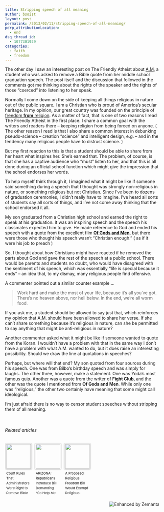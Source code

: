 ```yaml
---
title: Stripping speech of all meaning
author: bsoist
layout: post
permalink: /2013/02/11/stripping-speech-of-all-meaning/
pdrp_attributionLocation:
  - end
dsq_thread_id:
  - 1077301929
categories:
  - faith
  - freedom
---
```

The other day I saw an interesting post on The Friendly Atheist about [A.M][1], a student who was asked to remove a Bible quote from her middle school graduation speech. The post itself and the discussion that followed in the comments got me thinking about the rights of the speaker and the rights of those “coerced” into listening to her speak.

Normally I come down on the side of keeping all things religious in nature out of the public square. I am a Christian who is proud of America’s secular heritage. In my opinion, our great country was founded on the principle of [freedom **from** religion][2]. As a matter of fact, that is one of two reasons I read The Friendly Atheist in the first place. I share a common goal with the writers and readers there &#8211; keeping religion from being forced on anyone. ( The other reason I read is that I also share a common interest in debunking pseudo-science &#8211; creation “science” and intelligent design, e.g. &#8211; and in the tendency many religious people have to distrust science. )

But my first reaction to this is that a student should be able to share from her heart what inspires her. She’s earned that. The problem, of course, is that she has a captive audience who “must” listen to her, and that this is all done during an official school function which might give the impression that the school endorses her words.

To help myself think through it, I imagined what it might be like if someone said something during a speech that I thought was strongly non-religious in nature, or something religious but not Christian. Since I’ve been to dozens of graduation ceremonies, I didn’t really have to imagine. I’ve heard all sorts of students say all sorts of things, and I’ve not come away thinking that the school endorsed it all.

My son graduated from a Christian high school and earned the right to speak at his graduation. It was an inspiring speech and the speech his classmates expected him to give. He made reference to God and ended his speech with a quote from the excellent film [**Of Gods and Men**][3], but there were those who thought his speech wasn’t “Christian enough.” ( as if it were his job to preach )

So, I thought about how Christians might have reacted if he removed the parts about God and gave the rest of the speech at a public school. There would be parents and students no doubt, who would have disagreed with the sentiment of his speech, which was essentially “life is special because it ends” &#8211; an idea that, to my dismay, many religious people find offensive.

A commenter pointed out a similar counter example …

> Work hard and make the most of your life, because it’s all you’ve got. There’s no heaven above, nor hell below. In the end, we’re all worm food.

If you ask me, a student should be allowed to say just that, which reinforces my opinion that A.M. should have been allowed to share her verse. If she can’t share something because it’s religious in nature, can she be permitted to say anything that might be anti-religious in nature?

Another commenter asked what it might be like if someone wanted to quote from the Koran. I wouldn’t have a problem with that in the same way I don’t have a problem with what A.M. wanted to do, but it does raise an interesting possibility. Should we draw the line at quotations in speeches?

Perhaps, but where will that end? My son quoted from four sources during his speech. One was from Bilbo’s birthday speech and was simply for laughs. The other three, however, make a statement. One was Yoda’s most famous quip. Another was a quote from the writer of **Fight Club**, and the other was the quote I mentioned from **Of Gods and Men**. While only one was “religious,” the other two certainly have meaning that some might call ideological.

I’m just afraid there is no way to censor student speeches without stripping them of all meaning.

&nbsp;

<h6 class="zemanta-related-title" style="font-size: 1em;">
  Related articles
</h6>

<ul class="zemanta-article-ul zemanta-article-ul-image" style="margin: 0; padding: 0; overflow: hidden;">
  <li class="zemanta-article-ul-li-image zemanta-article-ul-li" style="padding: 0; background: none; list-style: none; display: block; float: left; vertical-align: top; text-align: left; width: 84px; font-size: 11px; margin: 2px 10px 10px 2px;">
    <a style="box-shadow: 0px 0px 4px #999; padding: 2px; display: block; border-radius: 2px; text-decoration: none;" href="http://www.patheos.com/blogs/friendlyatheist/2013/02/04/court-rules-that-administrators-were-right-to-remove-bible-verse-from-students-graduation-speech/" target="_blank"><img style="padding: 0; margin: 0; border: 0; display: block; width: 80px; max-width: 100%;" alt="" src="http://i.zemanta.com/142889075_80_80.jpg" /></a><a style="display: block; overflow: hidden; text-decoration: none; line-height: 12pt; height: 80px; padding: 5px 2px 0 2px;" href="http://www.patheos.com/blogs/friendlyatheist/2013/02/04/court-rules-that-administrators-were-right-to-remove-bible-verse-from-students-graduation-speech/" target="_blank">Court Rules That Administrators Were Right to Remove Bible Verse from Student&#8217;s Graduation Speech</a>
  </li>
  <li class="zemanta-article-ul-li-image zemanta-article-ul-li" style="padding: 0; background: none; list-style: none; display: block; float: left; vertical-align: top; text-align: left; width: 84px; font-size: 11px; margin: 2px 10px 10px 2px;">
    <a style="box-shadow: 0px 0px 4px #999; padding: 2px; display: block; border-radius: 2px; text-decoration: none;" href="http://joemygod.blogspot.com/2013/01/arizona-republicans-introduce-bill.html" target="_blank"><img style="padding: 0; margin: 0; border: 0; display: block; width: 80px; max-width: 100%;" alt="" src="http://i.zemanta.com/140778206_80_80.jpg" /></a><a style="display: block; overflow: hidden; text-decoration: none; line-height: 12pt; height: 80px; padding: 5px 2px 0 2px;" href="http://joemygod.blogspot.com/2013/01/arizona-republicans-introduce-bill.html" target="_blank">ARIZONA: Republicans Introduce Bill Demanding &#8220;So Help Me God&#8221; Loyalty Oath For High School Graduation</a>
  </li>
  <li class="zemanta-article-ul-li-image zemanta-article-ul-li" style="padding: 0; background: none; list-style: none; display: block; float: left; vertical-align: top; text-align: left; width: 84px; font-size: 11px; margin: 2px 10px 10px 2px;">
    <a style="box-shadow: 0px 0px 4px #999; padding: 2px; display: block; border-radius: 2px; text-decoration: none;" href="http://www.patheos.com/blogs/friendlyatheist/2013/02/04/a-proposed-religious-freedom-bill-would-exempt-religious-students-from-work-conflicting-with-their-beliefs/" target="_blank"><img style="padding: 0; margin: 0; border: 0; display: block; width: 80px; max-width: 100%;" alt="" src="http://i.zemanta.com/142984353_80_80.jpg" /></a><a style="display: block; overflow: hidden; text-decoration: none; line-height: 12pt; height: 80px; padding: 5px 2px 0 2px;" href="http://www.patheos.com/blogs/friendlyatheist/2013/02/04/a-proposed-religious-freedom-bill-would-exempt-religious-students-from-work-conflicting-with-their-beliefs/" target="_blank">A Proposed Religious Freedom Bill Would Exempt Religious Students from Work Conflicting with Their Beliefs</a>
  </li>
</ul>

<div class="zemanta-pixie" style="margin-top: 10px; height: 15px;">
  <a class="zemanta-pixie-a" title="Enhanced by Zemanta" href="http://www.zemanta.com/?px"><img class="zemanta-pixie-img" style="border: none; float: right;" alt="Enhanced by Zemanta" src="http://img.zemanta.com/zemified_h.png?x-id=13f5b00d-9445-407b-b7f3-ffc179e494e3" /></a>
</div>

 [1]: http://www.patheos.com/blogs/friendlyatheist/2013/02/04/court-rules-that-administrators-were-right-to-remove-bible-verse-from-students-graduation-speech/
 [2]: http://whsjr.soistmann.com/oped/2012/07/04/thank-god-for-freedom-from-religion/
 [3]: http://whsjr.soistmann.com/oped/2011/06/18/of-gods-and-men/
